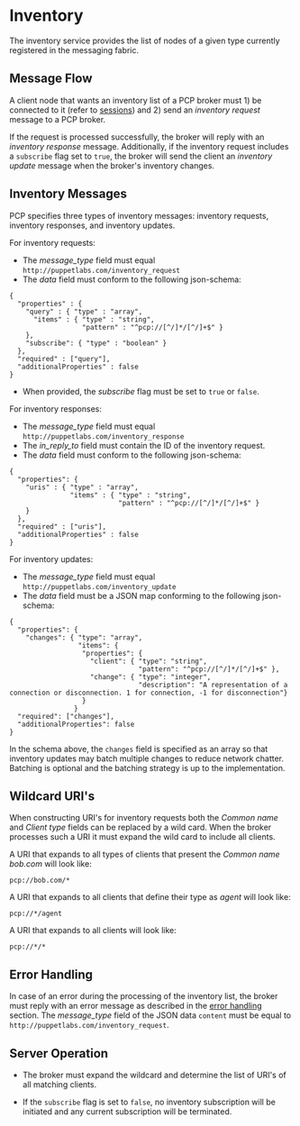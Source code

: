 Inventory
===

The inventory service provides the list of nodes of a given type currently
registered in the messaging fabric.

Message Flow
---

A client node that wants an inventory list of a PCP broker must 1) be
connected to it (refer to [sessions][1]) and 2) send an *inventory request*
message to a PCP broker.

If the request is processed successfully, the broker will reply with an
*inventory response* message. Additionally, if the inventory request includes a
`subscribe` flag set to `true`, the broker will send the client an
*inventory update* message when the broker's inventory changes.


Inventory Messages
---

PCP specifies three types of inventory messages: inventory requests,
inventory responses, and inventory updates.

For inventory requests:
* The *message_type* field must equal `http://puppetlabs.com/inventory_request`
* The *data* field must conform to the following json-schema:
```
{
  "properties" : {
    "query" : { "type" : "array",
      "items" : { "type" : "string",
                  "pattern" : "^pcp://[^/]*/[^/]+$" }
    },
    "subscribe": { "type" : "boolean" }
  },
  "required" : ["query"],
  "additionalProperties" : false
}
```
* When provided, the *subscribe* flag must be set to `true` or `false`.

For inventory responses:
* The *message_type* field must equal `http://puppetlabs.com/inventory_response`
* The *in_reply_to* field must contain the ID of the inventory request.
* The *data* field must conform to the following json-schema:

```
{
  "properties": {
    "uris" : { "type" : "array",
               "items" : { "type" : "string",
                           "pattern" : "^pcp://[^/]*/[^/]+$" }
    }
  },
  "required" : ["uris"],
  "additionalProperties" : false
}
```

For inventory updates:
* The *message_type* field must equal `http://puppetlabs.com/inventory_update`
* The *data* field must be a JSON map conforming to the following json-schema:
```
{
  "properties": {
    "changes": { "type": "array",
                 "items": {
                  "properties": {
                    "client": { "type": "string",
                                "pattern": "^pcp://[^/]*/[^/]+$" },
                    "change": { "type": "integer",
                                "description": "A representation of a connection or disconnection. 1 for connection, -1 for disconnection"}
                  }
                }
  "required": ["changes"],
  "additionalProperties": false
}
```

In the schema above, the `changes` field is specified as an array so that
inventory updates may batch multiple changes to reduce network chatter.
Batching is optional and the batching strategy is up to the implementation.


Wildcard URI's
---

When constructing URI's for inventory requests both the *Common name* and
*Client type* fields can be replaced by a wild card. When the broker processes
such a URI it must expand the wild card to include all clients.

A URI that expands to all types of clients that present the *Common name* _bob.com_
will look like:

`pcp://bob.com/*`

A URI that expands to all clients that define their type as _agent_ will look like:

`pcp://*/agent`

A URI that expands to all clients will look like:

`pcp://*/*`

Error Handling
---

In case of an error during the processing of the inventory list, the broker must
reply with an error message as described in the [error handling][2] section.
The *message_type* field of the JSON data `content` must be equal to
`http://puppetlabs.com/inventory_request`.

Server Operation
---

* The broker must expand the wildcard and determine the list of URI's of all matching
clients.

* If the `subscribe` flag is set to `false`, no inventory subscription will be
  initiated and any current subscription will be terminated.

[1]: session.md
[2]: error_handling.md
